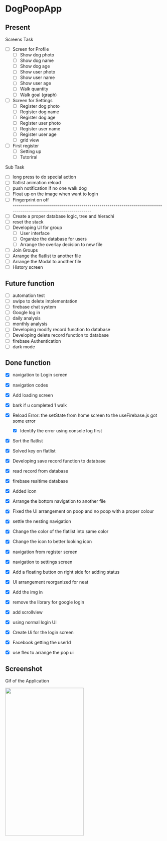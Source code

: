 # DogPoopApp

## Present 
Screens Task<br>
- [ ] Screen for Profile<br>
  - [ ] Show dog photo<br>
  - [ ] Show dog name<br>
  - [ ] Show dog age<br>
  - [ ] Show user photo<br>
  - [ ] Show user name<br>
  - [ ] Show user age<br>
  - [ ] Walk quantity<br>
  - [ ] Walk goal (graph)<br>
- [ ] Screen for Settings<br>
  - [ ] Register dog photo<br>
  - [ ] Register dog name<br>
  - [ ] Register dog age<br>
  - [ ] Register user photo<br>
  - [ ] Register user name<br>
  - [ ] Register user age<br>
  - [ ] grid view<br>
- [ ] First register<br>
  - [ ] Setting up<br>
  - [ ] Tutoriral<br>

Sub Task<br>
- [ ] long press to do special action<br>
- [ ] flatlist animation reload<br>
- [ ] push notification if no one walk dog<br>
- [ ] Float up on the image when want to login<br>
- [ ] Fingerprint on off<br>
-----------------------------------------------------------------------------------------------------------------<br>
- [ ] Create a proper database logic, tree and hierachi<br>
- [ ] reset the stack<br>
- [ ] Developing UI for group<br>
  - [ ] User interface<br>
  - [ ] Organize the database for users
  - [ ] Arrange the overlay decision to new file<br>
- [ ] Join Groups<br>
- [ ] Arrange the flatlist to another file<br>
- [ ] Arrange the Modal to another file<br>
- [ ] History screen<br>

## Future function
- [ ] automation test<br>
- [ ] swipe to delete implementation<br>
- [ ] firebase chat system<br>
- [ ] Google log in<br>
- [ ] daily analysis<br>
- [ ] monthly analysis<br>
- [ ] Developing modify record function to database<br>
- [ ] Developing delete record function to database<br>
- [ ] firebase Authentication<br>
- [ ] dark mode<br>

## Done function
- [x] navigation to Login screen<br>
- [x] navigation codes<br>
- [x] Add loading screen<br>
- [x] bark if u completed 1 walk<br>
- [x] Reload Error: the setState from home screen to the useFirebase.js got some error<br>
  - [x] Identify the error using console log first<br>
- [x] Sort the flatlist<br>
- [x] Solved key on flatlist
- [x] Developing save record function to database<br>
- [x] read record from database<br>
- [x] firebase realtime database<br>
- [x] Added icon<br>
- [x] Arrange the bottom navigation to another file<br>
- [x] Fixed the UI arrangement on poop and no poop with a proper colour<br>
- [x] settle the nesting navigation<br>
- [x] Change the color of the flatlist into same color<br>
- [x] Change the icon to better looking icon<br>
- [x] navigation from register screen<br>
- [x] navigation to settings screen<br>
- [x] Add a floating button on right side for adding status<br>
- [x] UI arrangement reorganized for neat<br>
- [x] Add the img in<br>
- [x] remove the library for google login<br>
- [x] add scrollview<br>
- [x] using normal login UI<br>
- [x] Create Ui for the login screen<br>
- [x] Facebook getting the userId<br>
- [x] use flex to arrange the pop ui<br>



## Screenshot
<p>Gif of the Application</p>
<p align="left">
  <img src="./assets/images/video2.gif" width="250" height="470">
</p>
